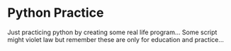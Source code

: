 # Python Practice
 Just practicing  python by creating some real life program...
 Some script might violet law but remember these are only for education and practice...
